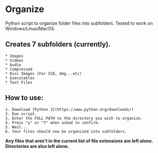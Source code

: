 # Organize

Python script to organize folder files into subfolders.
Tested to work on Windows/Linux/MacOS.

## Creates 7 subfolders (currently).

    * Images
    * Videos
    * Audio
    * Compressed
    * Disc Images (For ISO, dmg...etc)
    * Executables
    * Text Files

## How to use:

    1. Download [Python 3](https://www.python.org/downloads/)
    2. Run script.
    3. Enter the FULL PATH to the directory you wish to organize.
    4. Press "y" or "Y" when asked to confirm.
    5. Wait...
    6. Your files should now be organized into subfolders.

**Any files that aren't in the current list of file extensions are left alone.**
**Directories are also left alone.**
